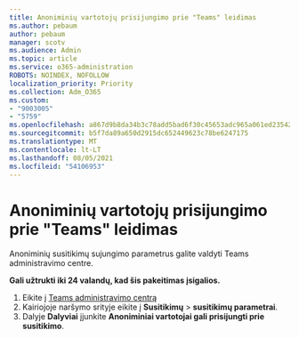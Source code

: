 ```yaml
---
title: Anoniminių vartotojų prisijungimo prie "Teams" leidimas
ms.author: pebaum
author: pebaum
manager: scotv
ms.audience: Admin
ms.topic: article
ms.service: o365-administration
ROBOTS: NOINDEX, NOFOLLOW
localization_priority: Priority
ms.collection: Adm_O365
ms.custom:
- "9003005"
- "5759"
ms.openlocfilehash: a867d9b8da34b3c78add5bad6f30c45653adc965a061ed235429a7d7447cffd6
ms.sourcegitcommit: b5f7da89a650d2915dc652449623c78be6247175
ms.translationtype: MT
ms.contentlocale: lt-LT
ms.lasthandoff: 08/05/2021
ms.locfileid: "54106953"
---
```

# <a name="allow-or-prevent-anonymous-users-from-joining-teams-meetings"></a>Anoniminių vartotojų prisijungimo prie "Teams" leidimas

Anoniminių susitikimų sujungimo parametrus galite valdyti Teams administravimo centre.

**Gali užtrukti iki 24 valandų, kad šis pakeitimas įsigalios.**

1.  Eikite į [Teams administravimo centrą](https://admin.teams.microsoft.com)
2.  Kairiojoje naršymo srityje eikite į **Susitikimų**   >   **susitikimų parametrai**.
3.  Dalyje  **Dalyviai** įjunkite  **Anoniminiai vartotojai gali prisijungti prie susitikimo**.
